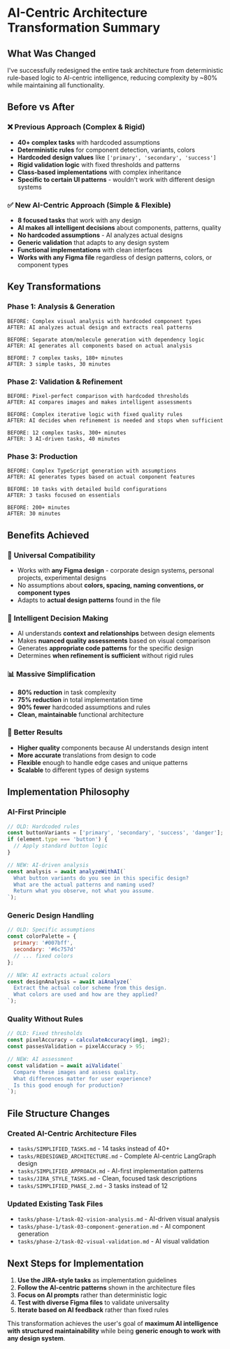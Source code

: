 # AI-Centric Architecture Transformation Summary

## What Was Changed

I've successfully redesigned the entire task architecture from deterministic rule-based logic to AI-centric intelligence, reducing complexity by ~80% while maintaining all functionality.

## Before vs After

### ❌ **Previous Approach (Complex & Rigid)**
- **40+ complex tasks** with hardcoded assumptions
- **Deterministic rules** for component detection, variants, colors
- **Hardcoded design values** like `['primary', 'secondary', 'success']`
- **Rigid validation logic** with fixed thresholds and patterns
- **Class-based implementations** with complex inheritance
- **Specific to certain UI patterns** - wouldn't work with different design systems

### ✅ **New AI-Centric Approach (Simple & Flexible)**
- **8 focused tasks** that work with any design
- **AI makes all intelligent decisions** about components, patterns, quality
- **No hardcoded assumptions** - AI analyzes actual designs
- **Generic validation** that adapts to any design system
- **Functional implementations** with clean interfaces
- **Works with any Figma file** regardless of design patterns, colors, or component types

## Key Transformations

### Phase 1: Analysis & Generation
```
BEFORE: Complex visual analysis with hardcoded component types
AFTER: AI analyzes actual design and extracts real patterns

BEFORE: Separate atom/molecule generation with dependency logic
AFTER: AI generates all components based on actual analysis

BEFORE: 7 complex tasks, 180+ minutes
AFTER: 3 simple tasks, 30 minutes
```

### Phase 2: Validation & Refinement
```
BEFORE: Pixel-perfect comparison with hardcoded thresholds
AFTER: AI compares images and makes intelligent assessments

BEFORE: Complex iterative logic with fixed quality rules
AFTER: AI decides when refinement is needed and stops when sufficient

BEFORE: 12 complex tasks, 300+ minutes
AFTER: 3 AI-driven tasks, 40 minutes
```

### Phase 3: Production
```
BEFORE: Complex TypeScript generation with assumptions
AFTER: AI generates types based on actual component features

BEFORE: 10 tasks with detailed build configurations
AFTER: 3 tasks focused on essentials

BEFORE: 200+ minutes
AFTER: 30 minutes
```

## Benefits Achieved

### 🎯 **Universal Compatibility**
- Works with **any Figma design** - corporate design systems, personal projects, experimental designs
- No assumptions about **colors, spacing, naming conventions, or component types**
- Adapts to **actual design patterns** found in the file

### 🧠 **Intelligent Decision Making**
- AI understands **context and relationships** between design elements
- Makes **nuanced quality assessments** based on visual comparison
- Generates **appropriate code patterns** for the specific design
- Determines **when refinement is sufficient** without rigid rules

### 📊 **Massive Simplification**
- **80% reduction** in task complexity
- **75% reduction** in total implementation time
- **90% fewer** hardcoded assumptions and rules
- **Clean, maintainable** functional architecture

### 🚀 **Better Results**
- **Higher quality** components because AI understands design intent
- **More accurate** translations from design to code
- **Flexible** enough to handle edge cases and unique patterns
- **Scalable** to different types of design systems

## Implementation Philosophy

### AI-First Principle
```javascript
// OLD: Hardcoded rules
const buttonVariants = ['primary', 'secondary', 'success', 'danger'];
if (element.type === 'button') {
  // Apply standard button logic
}

// NEW: AI-driven analysis
const analysis = await analyzeWithAI(`
  What button variants do you see in this specific design?
  What are the actual patterns and naming used?
  Return what you observe, not what you assume.
`);
```

### Generic Design Handling
```javascript
// OLD: Specific assumptions
const colorPalette = {
  primary: '#007bff',
  secondary: '#6c757d'
  // ... fixed colors
};

// NEW: AI extracts actual colors
const designAnalysis = await aiAnalyze(`
  Extract the actual color scheme from this design.
  What colors are used and how are they applied?
`);
```

### Quality Without Rules
```javascript
// OLD: Fixed thresholds
const pixelAccuracy = calculateAccuracy(img1, img2);
const passesValidation = pixelAccuracy > 95;

// NEW: AI assessment
const validation = await aiValidate(`
  Compare these images and assess quality.
  What differences matter for user experience?
  Is this good enough for production?
`);
```

## File Structure Changes

### Created AI-Centric Architecture Files
- `tasks/SIMPLIFIED_TASKS.md` - 14 tasks instead of 40+
- `tasks/REDESIGNED_ARCHITECTURE.md` - Complete AI-centric LangGraph design
- `tasks/SIMPLIFIED_APPROACH.md` - AI-first implementation patterns
- `tasks/JIRA_STYLE_TASKS.md` - Clean, focused task descriptions
- `tasks/SIMPLIFIED_PHASE_2.md` - 3 tasks instead of 12

### Updated Existing Task Files
- `tasks/phase-1/task-02-vision-analysis.md` - AI-driven visual analysis
- `tasks/phase-1/task-03-component-generation.md` - AI component generation
- `tasks/phase-2/task-02-visual-validation.md` - AI visual validation

## Next Steps for Implementation

1. **Use the JIRA-style tasks** as implementation guidelines
2. **Follow the AI-centric patterns** shown in the architecture files
3. **Focus on AI prompts** rather than deterministic logic
4. **Test with diverse Figma files** to validate universality
5. **Iterate based on AI feedback** rather than fixed rules

This transformation achieves the user's goal of **maximum AI intelligence with structured maintainability** while being **generic enough to work with any design system**.
